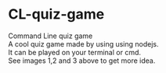 # CL-quiz-game
Command Line quiz game<br>
A cool quiz game made by using using nodejs.<br>
It can be played on your terminal or cmd.<br>
See images 1,2 and 3 above to get more idea.
